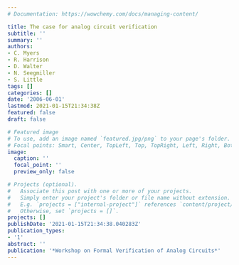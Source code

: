 ```yaml
---
# Documentation: https://wowchemy.com/docs/managing-content/

title: The case for analog circuit verification
subtitle: ''
summary: ''
authors:
- C. Myers
- R. Harrison
- D. Walter
- N. Seegmiller
- S. Little
tags: []
categories: []
date: '2006-06-01'
lastmod: 2021-01-15T21:34:38Z
featured: false
draft: false

# Featured image
# To use, add an image named `featured.jpg/png` to your page's folder.
# Focal points: Smart, Center, TopLeft, Top, TopRight, Left, Right, BottomLeft, Bottom, BottomRight.
image:
  caption: ''
  focal_point: ''
  preview_only: false

# Projects (optional).
#   Associate this post with one or more of your projects.
#   Simply enter your project's folder or file name without extension.
#   E.g. `projects = ["internal-project"]` references `content/project/deep-learning/index.md`.
#   Otherwise, set `projects = []`.
projects: []
publishDate: '2021-01-15T21:34:38.040283Z'
publication_types:
- '1'
abstract: ''
publication: '*Workshop on Formal Verification of Analog Circuits*'
---
```

